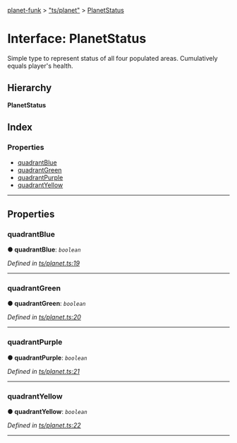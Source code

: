 [planet-funk](../README.md) > ["ts/planet"](../modules/_ts_planet_.md) > [PlanetStatus](../interfaces/_ts_planet_.planetstatus.md)

# Interface: PlanetStatus

Simple type to represent status of all four populated areas. Cumulatively equals player's health.

## Hierarchy

**PlanetStatus**

## Index

### Properties

* [quadrantBlue](_ts_planet_.planetstatus.md#quadrantblue)
* [quadrantGreen](_ts_planet_.planetstatus.md#quadrantgreen)
* [quadrantPurple](_ts_planet_.planetstatus.md#quadrantpurple)
* [quadrantYellow](_ts_planet_.planetstatus.md#quadrantyellow)

---

## Properties

<a id="quadrantblue"></a>

###  quadrantBlue

**● quadrantBlue**: *`boolean`*

*Defined in [ts/planet.ts:19](https://github.com/WilliamRADFunk/planet-funk/blob/c3b7663/src/ts/planet.ts#L19)*

___
<a id="quadrantgreen"></a>

###  quadrantGreen

**● quadrantGreen**: *`boolean`*

*Defined in [ts/planet.ts:20](https://github.com/WilliamRADFunk/planet-funk/blob/c3b7663/src/ts/planet.ts#L20)*

___
<a id="quadrantpurple"></a>

###  quadrantPurple

**● quadrantPurple**: *`boolean`*

*Defined in [ts/planet.ts:21](https://github.com/WilliamRADFunk/planet-funk/blob/c3b7663/src/ts/planet.ts#L21)*

___
<a id="quadrantyellow"></a>

###  quadrantYellow

**● quadrantYellow**: *`boolean`*

*Defined in [ts/planet.ts:22](https://github.com/WilliamRADFunk/planet-funk/blob/c3b7663/src/ts/planet.ts#L22)*

___

